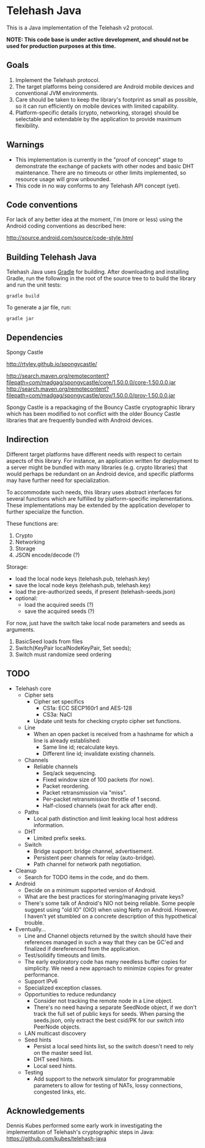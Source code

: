 
Telehash Java
====================

This is a Java implementation of the Telehash v2 protocol.

**NOTE: This code base is under active development, and should not be
used for production purposes at this time.**

Goals
--------------------

1. Implement the Telehash protocol.
2. The target platforms being considered are Android mobile devices and
   conventional JVM environments.
3. Care should be taken to keep the library's footprint as small as
   possible, so it can run efficiently on mobile devices with limited
   capability.
4. Platform-specific details (crypto, networking, storage) should be
   selectable and extendable by the application to provide maximum
   flexibility.

Warnings
--------------------

* This implementation is currently in the "proof of concept" stage to
  demonstrate the exchange of packets with other nodes and basic DHT
  maintenance.  There are no timeouts or other limits implemented, so
  resource usage will grow unbounded.
* This code in no way conforms to any Telehash API concept (yet).

Code conventions
--------------------

For lack of any better idea at the moment, I'm (more or less) using the
Android coding conventions as described here:

http://source.android.com/source/code-style.html

Building Telehash Java
--------------------

Telehash Java uses [Gradle](http://www.gradle.org/) for building.  After
downloading and installing Gradle, run the following in the root of the
source tree to to build the library and run the unit tests:

    gradle build

To generate a jar file, run:

    gradle jar

Dependencies
--------------------

Spongy Castle

http://rtyley.github.io/spongycastle/

http://search.maven.org/remotecontent?filepath=com/madgag/spongycastle/core/1.50.0.0/core-1.50.0.0.jar
http://search.maven.org/remotecontent?filepath=com/madgag/spongycastle/prov/1.50.0.0/prov-1.50.0.0.jar

Spongy Castle is a repackaging of the Bouncy Castle cryptographic
library which has been modified to not conflict with the older Bouncy
Castle libraries that are frequently bundled with Android devices.

Indirection
--------------------

Different target platforms have different needs with respect to certain
aspects of this library.  For instance, an application written for
deployment to a server might be bundled with many libraries (e.g. crypto
libraries) that would perhaps be redundant on an Android device, and
specific platforms may have further need for specialization.

To accommodate such needs, this library uses abstract interfaces for
several functions which are fulfilled by platform-specific implementations.
These implementations may be extended by the application developer to
further specialize the function.

These functions are:

1. Crypto
2. Networking
3. Storage
4. JSON encode/decode (?)

Storage:

* load the local node keys (telehash.pub, telehash.key)
* save the local node keys (telehash.pub, telehash.key)
* load the pre-authorized seeds, if present (telehash-seeds.json)
* optional:
    * load the acquired seeds (?)
    * save the acquired seeds (?)

For now, just have the switch take local node parameters and seeds
as arguments.

1. BasicSeed loads from files
2. Switch(KeyPair localNodeKeyPair, Set<Node> seeds);
3. Switch must randomize seed ordering

TODO
--------------------

* Telehash core
    * Cipher sets
        * Cipher set specifics
            * CS1a: ECC SECP160r1 and AES-128
            * CS3a: NaCl
        * Update unit tests for checking crypto cipher set functions.
    * Line
        * When an open packet is received from a hashname for which a
          line is already established:
            * Same line id; recalculate keys.
            * Different line id; invalidate existing channels.
    * Channels
        * Reliable channels
            * Seq/ack sequencing.
            * Fixed window size of 100 packets (for now).
            * Packet reordering.
            * Packet retransmission via "miss".
            * Per-packet retransmission throttle of 1 second.
            * Half-closed channels (wait for ack after end).
    * Paths
        * Local path distinction and limit leaking local host address
          information.
    * DHT
        * Limited prefix seeks.
    * Switch
        * Bridge support: bridge channel, advertisement.
        * Persistent peer channels for relay (auto-bridge).
        * Path channel for network path negotiation.
* Cleanup
    * Search for TODO items in the code, and do them.
* Android
    * Decide on a minimum supported version of Android.
    * What are the best practices for storing/managing private keys?
    * There's some talk of Android's NIO not being reliable.  Some people
      suggest using "old IO" (OIO) when using Netty on Android.  However, I
      haven't yet stumbled on a concrete description of this hypothetical
      trouble.
* Eventually...
    * Line and Channel objects returned by the switch should have their references
      managed in such a way that they can be GC'ed and finalized if dereferenced
      from the application.
    * Test/solidify timeouts and limits.
    * The early exploratory code has many needless buffer copies for
      simplicity.  We need a new approach to minimize copies for greater
      performance.
    * Support IPv6
    * Specialized exception classes.
    * Opportunities to reduce redundancy
        * Consider not tracking the remote node in a Line object.
        * There's no need having a separate SeedNode object, if we don't
          track the full set of public keys for seeds.  When parsing the
          seeds.json, only extract the best csid/PK for our switch into
          PeerNode objects.
    * LAN multicast discovery
    * Seed hints
        * Persist a local seed hints list, so the switch doesn't need
          to rely on the master seed list.
        * DHT seed hints.
        * Local seed hints.
    * Testing
        * Add support to the network simulator for programmable parameters
          to allow for testing of NATs, lossy connections, congested links,
          etc.


Acknowledgements
--------------------

Dennis Kubes performed some early work in investigating the
implementation of Telehash's cryptographic steps in Java:
https://github.com/kubes/telehash-java

